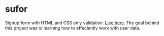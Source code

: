 # sufor

Signup form with HTML and CSS only validation. [Live here](https://nirvaanbal.github.io/sufor/). The goal behind this project was to learning how to effeciently work with user data.
